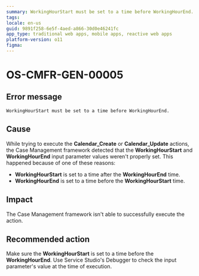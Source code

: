 ```yaml
---
summary: WorkingHourStart must be set to a time before WorkingHourEnd.
tags:
locale: en-us
guid: 9891f258-6e5f-4aed-a866-30d0e46241fc
app_type: traditional web apps, mobile apps, reactive web apps
platform-version: o11
figma:
---
```


# OS-CMFR-GEN-00005

## Error message

`WorkingHourStart must be set to a time before WorkingHourEnd.`

## Cause

While trying to execute the **Calendar_Create** or **Calendar_Update** actions, the Case Management framework detected that the **WorkingHourStart** and **WorkingHourEnd** input parameter values weren't properly set. This happened because of one of these reasons:

* **WorkingHourStart** is set to a time after the **WorkingHourEnd** time.
* **WorkingHourEnd** is set to a time before the **WorkingHourStart** time.

## Impact

The Case Management framework isn't able to successfully execute the action.

## Recommended action

Make sure the **WorkingHourStart** is set to a time before the **WorkingHourEnd**. Use Service Studio's Debugger to check the input parameter's value at the time of execution.
